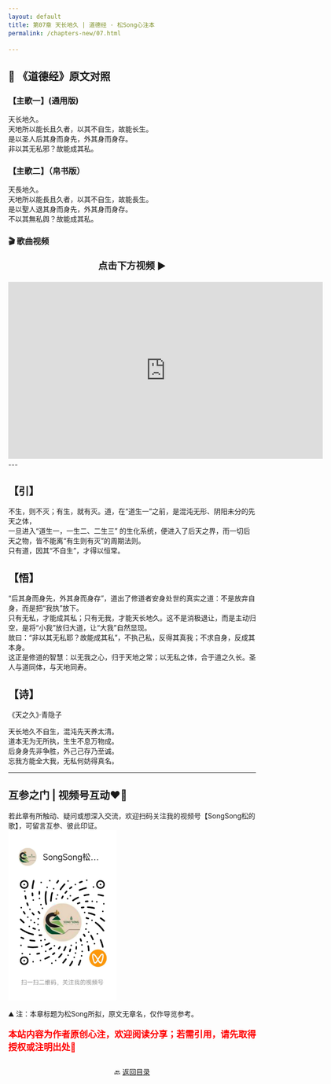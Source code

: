 ```yaml
---
layout: default
title: 第07章 天长地久 | 道德经 · 松Song心注本
permalink: /chapters-new/07.html

---
```


##  📜 《道德经》原文对照
### 【主歌一】(通用版) 
天长地久。<br>
天地所以能长且久者，以其不自生，故能长生。<br>
是以圣人后其身而身先，外其身而身存。<br>
非以其无私邪？故能成其私。<br>

### 【主歌二】（帛书版）
天長地久。<br>
天地所以能長且久者，以其不自生，故能長生。<br>
是以聖人退其身而身先，外其身而身存。<br>
不以其無私舆？故能成其私。<br>

###  🎬 歌曲视频
<p style="text-align:center; font-size:1.2rem; font-weight:bold;">
  点击下方视频 ▶️
</p>

<iframe
  src="https://streamable.com/e/m2sani"
  width="640"
  height="360"
  frameborder="0"
  allowfullscreen
  loading="lazy">
</iframe>
---

## 【引】
不生，则不灭；有生，就有灭。道，在“道生一”之前，是混沌无形、阴阳未分的先天之体，<br>
一旦进入“道生一，一生二、二生三” 的生化系统，便进入了后天之界，而一切后天之物，皆不能离“有生则有灭”的周期法则。<br>
只有道，因其“不自生”，才得以恒常。<br>

## 【悟】
“后其身而身先，外其身而身存”，道出了修道者安身处世的真实之道：不是放弃自身，而是把“我执”放下。<br>
只有无私，才能成其私；只有无我，才能天长地久。这不是消极退让，而是主动归空，是将“小我”放归大道，让“大我”自然显现。<br>
故曰：“非以其无私耶？故能成其私”，不执己私，反得其真我；不求自身，反成其本身。<br>
这正是修道的智慧：以无我之心，归于天地之常；以无私之体，合于道之久长。圣人与道同体，与天地同寿。<br>

## 【诗】
《天之久》·青隐子

天长地久不自生，混沌先天养太清。<br>
道本无为无所执，生生不息万物成。<br>
后身身先非争胜，外己己存乃至诚。<br>
忘我方能全大我，无私何妨得真名。<br>

---
##  互参之门 | 视频号互动❤️🤝
若此章有所触动、疑问或想深入交流，欢迎扫码关注我的视频号【SongSong松的歌】，可留言互参、彼此印证。<br>
<img src="../img/qrcode_songsong.jpg" alt="扫码进入视频号" width="220">

⛰️ 注：本章标题为松Song所拟，原文无章名，仅作导览参考。
<p style="color:red; font-size:18px; font-weight:bold;">
本站内容为作者原创心注，欢迎阅读分享；若需引用，请先取得授权或注明出处🙏
</p>

<p style="text-align:center; margin-top:2em;">
  🔙 <a href="{{ '/' | relative_url }}#catalog">返回目录</a>
</p>
